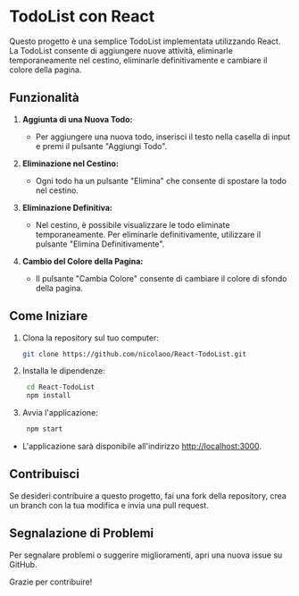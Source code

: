 # TodoList con React

Questo progetto è una semplice TodoList implementata utilizzando React. La TodoList consente di aggiungere nuove attività, eliminarle temporaneamente nel cestino, eliminarle definitivamente e cambiare il colore della pagina.

## Funzionalità

1. **Aggiunta di una Nuova Todo:**
   - Per aggiungere una nuova todo, inserisci il testo nella casella di input e premi il pulsante "Aggiungi Todo".

2. **Eliminazione nel Cestino:**
   - Ogni todo ha un pulsante "Elimina" che consente di spostare la todo nel cestino.

3. **Eliminazione Definitiva:**
   - Nel cestino, è possibile visualizzare le todo eliminate temporaneamente. Per eliminarle definitivamente, utilizzare il pulsante "Elimina Definitivamente".

4. **Cambio del Colore della Pagina:**
   - Il pulsante "Cambia Colore" consente di cambiare il colore di sfondo della pagina.

## Come Iniziare

1. Clona la repository sul tuo computer:

   ```bash
   git clone https://github.com/nicolaoo/React-TodoList.git

2. Installa le dipendenze:

   ```bash
    cd React-TodoList
    npm install

3. Avvia l'applicazione:

   ```bash
    npm start
-
    L'applicazione sarà disponibile all'indirizzo <http://localhost:3000>.

## Contribuisci

Se desideri contribuire a questo progetto, fai una fork della repository, crea un branch con la tua modifica e invia una pull request.

## Segnalazione di Problemi

Per segnalare problemi o suggerire miglioramenti, apri una nuova issue su GitHub.

Grazie per contribuire!
